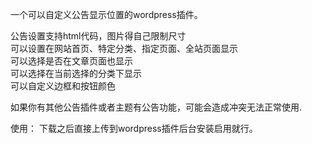 一个可以自定义公告显示位置的wordpress插件。


公告设置支持html代码，图片得自己限制尺寸<br>
可以设置在网站首页、特定分类、指定页面、全站页面显示<br>
可以选择是否在文章页面也显示<br>
可以选择在当前选择的分类下显示<br>
可以自定义边框和按钮颜色<br>

如果你有其他公告插件或者主题有公告功能，可能会造成冲突无法正常使用.

使用：
下载之后直接上传到wordpress插件后台安装启用就行。

